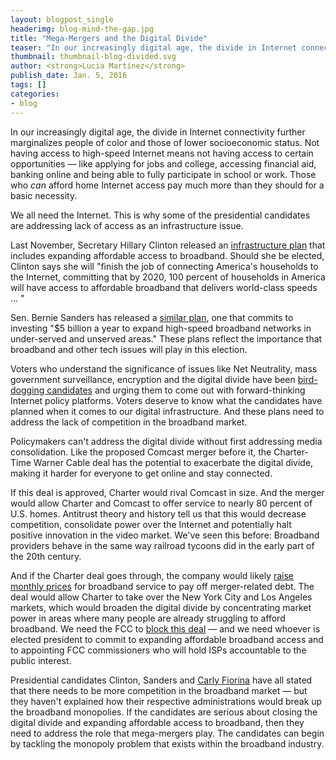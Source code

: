 ```yaml
---
layout: blogpost_single
headerimg: blog-mind-the-gap.jpg
title: "Mega-Mergers and the Digital Divide"
teaser: "In our increasingly digital age, the divide in Internet connectivity further marginalizes people of color and those of lower socioeconomic status."
thumbnail: thumbnail-blog-divided.svg
author: <strong>Lucia Martínez</strong>
publish_date: Jan. 5, 2016
tags: []
categories:
- blog
---
```

In our increasingly digital age, the divide in Internet connectivity further marginalizes people of color and those of lower socioeconomic status. Not having access to high-speed Internet means not having access to certain opportunities — like applying for jobs and college, accessing financial aid, banking online and being able to fully participate in school or work. Those who *can* afford home Internet access pay much more than they should for a basic necessity.
 
We all need the Internet. This is why some of the presidential candidates are addressing lack of access as an infrastructure issue.
 
Last November, Secretary Hillary Clinton released an [infrastructure plan](https://www.hillaryclinton.com/briefing/factsheets/2015/11/30/clinton-infrastructure-plan-builds-tomorrows-economy-today/) that includes expanding affordable access to broadband. Should she be elected, Clinton says she will "finish the job of connecting America's households to the Internet, committing that by 2020, 100 percent of households in America will have access to affordable broadband that delivers world-class speeds … "
 
Sen. Bernie Sanders has released a [similar plan](https://berniesanders.com/issues/creating-jobs-rebuilding-america/), one that commits to investing "$5 billion a year to expand high-speed broadband networks in under-served and unserved areas." These plans reflect the importance that broadband and other tech issues will play in this election.
 
Voters who understand the significance of issues like Net Neutrality, mass government surveillance, encryption and the digital divide have been [bird-dogging candidates](https://internet2016.net/blog/bird-dogging-in-2015.html) and urging them to come out with forward-thinking Internet policy platforms. Voters deserve to know what the candidates have planned when it comes to our digital infrastructure. And these plans need to address the lack of competition in the broadband market.
 
Policymakers can't address the digital divide without first addressing media consolidation. Like the proposed Comcast merger before it, the Charter-Time Warner Cable deal has the potential to exacerbate the digital divide, making it harder for everyone to get online and stay connected.
 
If this deal is approved, Charter would rival Comcast in size. And the merger would allow Charter and Comcast to offer service to nearly 80 percent of U.S. homes. Antitrust theory and history tell us that this would decrease competition, consolidate power over the Internet and potentially halt positive innovation in the video market. We've seen this before: Broadband providers behave in the same way railroad tycoons did in the early part of the 20th century.
 
And if the Charter deal goes through, the company would likely [raise monthly prices](http://www.freepress.net/stop-charter-time-warner-cable-merger) for broadband service to pay off merger-related debt. The deal would allow Charter to take over the New York City and Los Angeles markets, which would broaden the digital divide by concentrating market power in areas where many people are already struggling to afford broadband. We need the FCC to [block this deal](https://nomoremergers.com/?source=fpaction) — and we need whoever is elected president to commit to expanding affordable broadband access and to appointing FCC commissioners who will hold ISPs accountable to the public interest.
 
Presidential candidates Clinton, Sanders and [Carly Fiorina](https://internet2016.net/blog/iowa-bird-dogging-december-2015.html) have all stated that there needs to be more competition in the broadband market — but they haven't explained how their respective administrations would break up the broadband monopolies. If the candidates are serious about closing the digital divide and expanding affordable access to broadband, then they need to address the role that mega-mergers play. The candidates can begin by tackling the monopoly problem that exists within the broadband industry.
